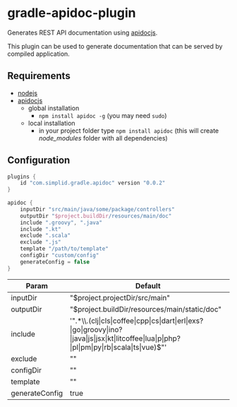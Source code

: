 gradle-apidoc-plugin
====================

Generates REST API documentation using [apidocjs](http://apidocjs.com/).

This plugin can be used to generate documentation that can be served by 
compiled application.

Requirements
------------

* [nodejs](https://nodejs.org/en/download/)
* [apidocjs](http://apidocjs.com/)
    * global installation 
        * `npm install apidoc -g` (you may need `sudo`)
    * local installation
        * in your project folder type `npm install apidoc` (this will create *node_modules* folder with all dependencies)

Configuration
-------------

```groovy
plugins {
    id "com.simplid.gradle.apidoc" version "0.0.2"
}
 
apidoc {
    inputDir "src/main/java/some/package/controllers"
    outputDir "$project.buildDir/resources/main/doc"
    include ".groovy", ".java"
    include ".kt"
    exclude ".scala"
    exclude ".js"
    template "/path/to/template"
    configDir "custom/config"
    generateConfig = false
}
```

Param          | Default
-------------- | -------
inputDir       | "$project.projectDir/src/main"
outputDir      | "$project.buildDir/resources/main/static/doc"
include        | '".*\\\\.(clj\|cls\|coffee\|cpp\|cs\|dart\|erl\|exs?\|go\|groovy\|ino?\|java\|js\|jsx\|kt\|litcoffee\|lua\|p\|php?\|pl\|pm\|py\|rb\|scala\|ts\|vue)$"'
exclude        | ""
configDir      | ""
template       | ""
generateConfig | true
